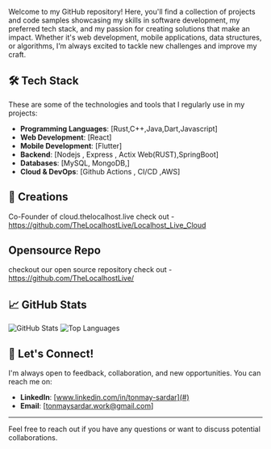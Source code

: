 
Welcome to my GitHub repository! Here, you'll find a collection of projects and code samples showcasing my skills in software development, my preferred tech stack, and my passion for creating solutions that make an impact. Whether it's web development, mobile applications, data structures, or algorithms, I’m always excited to tackle new challenges and improve my craft.

## 🛠️ Tech Stack

These are some of the technologies and tools that I regularly use in my projects:

- **Programming Languages**: [Rust,C++,Java,Dart,Javascript]
- **Web Development**: [React]
- **Mobile Development**: [Flutter]
- **Backend**: [Nodejs , Express , Actix Web(RUST),SpringBoot]
- **Databases**: [MySQL, MongoDB,]
- **Cloud & DevOps**: [Github Actions , CI/CD ,AWS]

## 🌟 Creations

Co-Founder of cloud.thelocalhost.live
check out - https://github.com/TheLocalhostLive/Localhost_Live_Cloud

## Opensource Repo
checkout our open source repository 
check out - https://github.com/TheLocalhostLive/

## 📈 GitHub Stats

![GitHub Stats](https://github-readme-stats.vercel.app/api?username=[Ant-Tonmay]&show_icons=true&theme=radical)
![Top Languages](https://github-readme-stats.vercel.app/api/top-langs/?username=[Ant-Tonmay]&layout=compact&theme=radical)

## 💬 Let's Connect!

I'm always open to feedback, collaboration, and new opportunities. You can reach me on:
- **LinkedIn**: [www.linkedin.com/in/tonmay-sardar](#)
- **Email**: [tonmaysardar.work@gmail.com]


---

Feel free to reach out if you have any questions or want to discuss potential collaborations.
